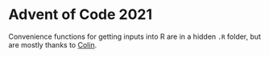 # Advent of Code 2021

Convenience functions for getting inputs into R are in a hidden `.R` folder, but are mostly thanks to [Colin](https://colin-fraser.net/post/a-quick-tutorial-on-importing-data-from-advent-of-code-into-r/).
